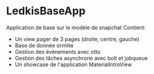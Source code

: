 # LedkisBaseApp

Application de base sur le modèle de snapchat
Contient: 
* Un view pager de 3 pages (droite, centre, gauche)
* Base de donnée ormlite
* Gestion des évènements avec otto
* Gestion des tâches asynchrone avec bolt et jobqueue
* Un showcase de l'application MaterialIntroView


